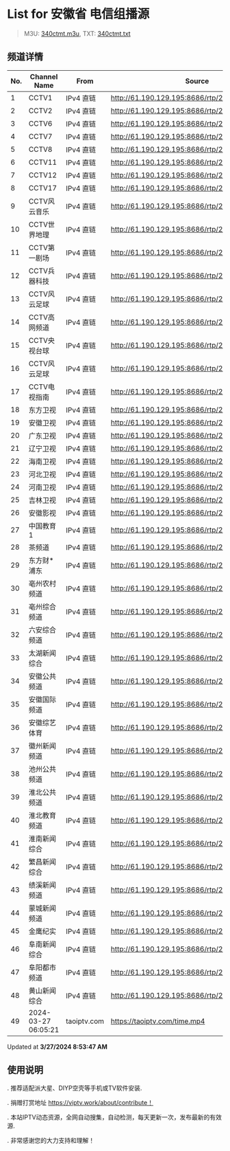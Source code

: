 # List for **安徽省 电信组播源**

> M3U: [340ctmt.m3u](/340ctmt.m3u), TXT: [340ctmt.txt](/txt/340ctmt.txt)

## 频道详情

| No. | Channel Name | From | Source |
| --- | ------------ | ---- | ------ |
| 1 | CCTV1 | IPv4 直链 | <http://61.190.129.195:8686/rtp/238.1.78.166:7200> |
| 2 | CCTV2 | IPv4 直链 | <http://61.190.129.195:8686/rtp/238.1.78.235:7752> |
| 3 | CCTV6 | IPv4 直链 | <http://61.190.129.195:8686/rtp/238.1.78.172:7248> |
| 4 | CCTV7 | IPv4 直链 | <http://61.190.129.195:8686/rtp/238.1.78.239:7784> |
| 5 | CCTV8 | IPv4 直链 | <http://61.190.129.195:8686/rtp/238.1.78.173:7256> |
| 6 | CCTV11 | IPv4 直链 | <http://61.190.129.195:8686/rtp/238.1.78.206:7502> |
| 7 | CCTV12 | IPv4 直链 | <http://61.190.129.195:8686/rtp/238.1.78.242:7808> |
| 8 | CCTV17 | IPv4 直链 | <http://61.190.129.195:8686/rtp/238.1.78.178:7296> |
| 9 | CCTV风云音乐 | IPv4 直链 | <http://61.190.129.195:8686/rtp/238.1.79.64:4648> |
| 10 | CCTV世界地理 | IPv4 直链 | <http://61.190.129.195:8686/rtp/238.1.79.60:4616> |
| 11 | CCTV第一剧场 | IPv4 直链 | <http://61.190.129.195:8686/rtp/238.1.79.63:4640> |
| 12 | CCTV兵器科技 | IPv4 直链 | <http://61.190.129.195:8686/rtp/238.1.79.56:4584> |
| 13 | CCTV风云足球 | IPv4 直链 | <http://61.190.129.195:8686/rtp/238.1.79.57:4592> |
| 14 | CCTV高网频道 | IPv4 直链 | <http://61.190.129.195:8686/rtp/238.1.79.58:4600> |
| 15 | CCTV央视台球 | IPv4 直链 | <http://61.190.129.195:8686/rtp/238.1.79.59:4608> |
| 16 | CCTV风云足球 | IPv4 直链 | <http://61.190.129.195:8686/rtp/238.1.79.57:4592> |
| 17 | CCTV电视指南 | IPv4 直链 | <http://61.190.129.195:8686/rtp/238.1.79.53:4560> |
| 18 | 东方卫视 | IPv4 直链 | <http://61.190.129.195:8686/rtp/238.1.78.163:7176> |
| 19 | 安徽卫视 | IPv4 直链 | <http://61.190.129.195:8686/rtp/238.1.78.150:7072> |
| 20 | 广东卫视 | IPv4 直链 | <http://61.190.129.195:8686/rtp/238.1.78.161:7160> |
| 21 | 辽宁卫视 | IPv4 直链 | <http://61.190.129.195:8686/rtp/238.1.78.21:6096> |
| 22 | 海南卫视 | IPv4 直链 | <http://61.190.129.195:8686/rtp/238.1.79.49:4504> |
| 23 | 河北卫视 | IPv4 直链 | <http://61.190.129.195:8686/rtp/238.1.78.245:7832> |
| 24 | 河南卫视 | IPv4 直链 | <http://61.190.129.195:8686/rtp/238.1.79.65:4632> |
| 25 | 吉林卫视 | IPv4 直链 | <http://61.190.129.195:8686/rtp/238.1.79.48:4496> |
| 26 | 安徽影视 | IPv4 直链 | <http://61.190.129.195:8686/rtp/238.1.79.42:4448> |
| 27 | 中国教育1 | IPv4 直链 | <http://61.190.129.195:8686/rtp/238.1.78.158:7136> |
| 28 | 茶频道 | IPv4 直链 | <http://61.190.129.195:8686/rtp/238.1.79.30:4352> |
| 29 | 东方财*浦东 | IPv4 直链 | <http://61.190.129.195:8686/rtp/238.1.78.73:6456> |
| 30 | 亳州农村频道 | IPv4 直链 | <http://61.190.129.195:8686/rtp/238.1.78.129:6904> |
| 31 | 亳州综合频道 | IPv4 直链 | <http://61.190.129.195:8686/rtp/238.1.78.128:6896> |
| 32 | 六安综合频道 | IPv4 直链 | <http://61.190.129.195:8686/rtp/238.1.78.144:7024> |
| 33 | 太湖新闻综合 | IPv4 直链 | <http://61.190.129.195:8686/rtp/238.1.79.12:4208> |
| 34 | 安徽公共频道 | IPv4 直链 | <http://61.190.129.195:8686/rtp/238.1.79.43:4456> |
| 35 | 安徽国际频道 | IPv4 直链 | <http://61.190.129.195:8686/rtp/238.1.78.61:6360> |
| 36 | 安徽综艺体育 | IPv4 直链 | <http://61.190.129.195:8686/rtp/238.1.79.41:4440> |
| 37 | 徽州新闻频道 | IPv4 直链 | <http://61.190.129.195:8686/rtp/238.1.78.138:6976> |
| 38 | 池州公共频道 | IPv4 直链 | <http://61.190.129.195:8686/rtp/238.1.78.148:7056> |
| 39 | 淮北公共频道 | IPv4 直链 | <http://61.190.129.195:8686/rtp/238.1.78.136:6960> |
| 40 | 淮北教育频道 | IPv4 直链 | <http://61.190.129.195:8686/rtp/238.1.78.137:6968> |
| 41 | 淮南新闻综合 | IPv4 直链 | <http://61.190.129.195:8686/rtp/238.1.78.113:6776> |
| 42 | 繁昌新闻综合 | IPv4 直链 | <http://61.190.129.195:8686/rtp/238.1.78.190:7392> |
| 43 | 绩溪新闻频道 | IPv4 直链 | <http://61.190.129.195:8686/rtp/238.1.78.218:7616> |
| 44 | 蒙城新闻频道 | IPv4 直链 | <http://61.190.129.195:8686/rtp/238.1.79.19:4264> |
| 45 | 金鹰纪实 | IPv4 直链 | <http://61.190.129.195:8686/rtp/238.1.79.9:4184> |
| 46 | 阜南新闻综合 | IPv4 直链 | <http://61.190.129.195:8686/rtp/238.1.79.11:4200> |
| 47 | 阜阳都市频道 | IPv4 直链 | <http://61.190.129.195:8686/rtp/238.1.78.127:6888> |
| 48 | 黄山新闻综合 | IPv4 直链 | <http://61.190.129.195:8686/rtp/238.1.78.130:6912> |
| 49 | 2024-03-27 06:05:21 | taoiptv.com | <https://taoiptv.com/time.mp4> |

Updated at **3/27/2024 8:53:47 AM**

## 使用说明

. 推荐适配派大星、DIYP空壳等手机或TV软件安装.

. 捐赠打赏地址 https://viptv.work/about/contribute！

. 本站IPTV动态资源，全网自动搜集，自动检测，每天更新一次，发布最新的有效源.

. 非常感谢您的大力支持和理解！
